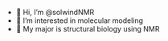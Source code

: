 - 👋 Hi, I’m @solwindNMR
- 👀 I’m interested in molecular modeling
- 🌱 My major is structural biology using NMR
 
<!---
solwindNMR/solwindNMR is a ✨ special ✨ repository because its `README.md` (this file) appears on your GitHub profile.
You can click the Preview link to take a look at your changes.
--->
